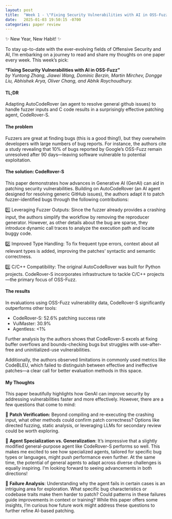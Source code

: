 ```yaml
---
layout: post
title:  "Week 1 - \"Fixing Security Vulnerabilities with AI in OSS-Fuzz\""
date:   2025-01-03 19:50:15 -0700
categories: paper review
---
```


✨ New Year, New Habit! ✨

To stay up-to-date with the ever-evolving fields of Offensive Security and AI, I’m embarking on a journey to read and share my thoughts on one paper every week. This week’s pick:

**“Fixing Security Vulnerabilities with AI in OSS-Fuzz”** \
*by Yuntong Zhang, Jiawei Wang, Dominic Berzin, Martin Mirchev, Dongge Liu, Abhishek Arya, Oliver Chang, and Abhik Roychoudhury.*

#### TL;DR

Adapting AutoCodeRover (an agent to resolve general github issues) to handle fuzzer inputs and C code results in a surprisingly effective patching agent, CodeRover-S.

#### The problem

Fuzzers are great at finding bugs (this is a good thing!), but they overwhelm developers with large numbers of bug reports. For instance, the authors cite a study revealing that 10% of bugs reported by Google’s OSS-Fuzz remain unresolved after 90 days—leaving software vulnerable to potential exploitation.

#### The solution: CodeRover-S

This paper demonstrates how advances in Generative AI (GenAI) can aid in patching security vulnerabilities. Building on AutoCodeRover (an AI agent designed for resolving generic GitHub issues), the authors adapt it to patch fuzzer-identified bugs through the following contributions:

1️⃣ Leveraging Fuzzer Outputs:
Since the fuzzer already provides a crashing input, the authors simplify the workflow by removing the reproducer generator. However, as other details about the bug are sparse, they introduce dynamic call traces to analyze the execution path and locate buggy code.

2️⃣ Improved Type Handling:
To fix frequent type errors, context about all relevant types is added, improving the patches’ syntactic and semantic correctness.

3️⃣ C/C++ Compatibility:
The original AutoCodeRover was built for Python projects. CodeRover-S incorporates infrastructure to tackle C/C++ projects—the primary focus of OSS-Fuzz.

#### The results

In evaluations using OSS-Fuzz vulnerability data, CodeRover-S significantly outperforms other tools:

* CodeRover-S: 52.6% patching success rate
* VulMaster: 30.9%
* Agentless: <1%

Further analysis by the authors shows that CodeRover-S excels at fixing buffer overflows and bounds-checking bugs but struggles with use-after-free and uninitialized-use vulnerabilities.

Additionally, the authors observed limitations in commonly used metrics like CodeBLEU, which failed to distinguish between effective and ineffective patches—a clear call for better evaluation methods in this space.

#### My Thoughts

This paper beautifully highlights how GenAI can improve security by addressing vulnerabilities faster and more effectively. However, there are a few questions that come to mind:

🤔 **Patch Verification:** Beyond compiling and re-executing the crashing input, what other methods could confirm patch correctness? Options like directed fuzzing, static analysis, or leveraging LLMs for secondary review could be worth exploring.

🤔 **Agent Specialization vs. Generalization**: It’s impressive that a slightly modified general-purpose agent like CodeRover-S performs so well. This makes me excited to see how specialized agents, tailored for specific bug types or languages, might push performance even further. At the same time, the potential of general agents to adapt across diverse challenges is equally inspiring. I’m looking forward to seeing advancements in both directions!

🤔 **Failure Analysis**: Understanding why the agent fails in certain cases is an intriguing area for exploration. What specific bug characteristics or codebase traits make them harder to patch? Could patterns in these failures guide improvements in context or training? While this paper offers some insights, I’m curious how future work might address these questions to further refine AI-based patching.
